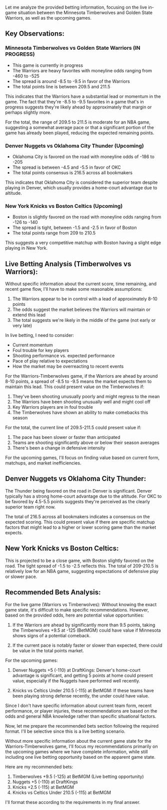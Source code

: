 Let me analyze the provided betting information, focusing on the live in-game situation between the Minnesota Timberwolves and Golden State Warriors, as well as the upcoming games.

## Key Observations:

### Minnesota Timberwolves vs Golden State Warriors (IN PROGRESS)
- This game is currently in progress
- The Warriors are heavy favorites with moneyline odds ranging from -460 to -525
- The spread is around -8.5 to -9.5 in favor of the Warriors
- The total points line is between 209.5 and 211.5

This indicates that the Warriors have a substantial lead or momentum in the game. The fact that they're -8.5 to -9.5 favorites in a game that's in progress suggests they're likely ahead by approximately that margin or perhaps slightly more.

For the total, the range of 209.5 to 211.5 is moderate for an NBA game, suggesting a somewhat average pace or that a significant portion of the game has already been played, reducing the expected remaining points.

### Denver Nuggets vs Oklahoma City Thunder (Upcoming)
- Oklahoma City is favored on the road with moneyline odds of -186 to -205
- The spread is between -4.5 and -5.5 in favor of OKC
- The total points consensus is 216.5 across all bookmakers

This indicates that Oklahoma City is considered the superior team despite playing in Denver, which usually provides a home-court advantage due to altitude.

### New York Knicks vs Boston Celtics (Upcoming)
- Boston is slightly favored on the road with moneyline odds ranging from -126 to -140
- The spread is tight, between -1.5 and -2.5 in favor of Boston
- The total points range from 209 to 210.5

This suggests a very competitive matchup with Boston having a slight edge playing in New York.

## Live Betting Analysis (Timberwolves vs Warriors):

Without specific information about the current score, time remaining, and recent game flow, I'll have to make some reasonable assumptions:

1. The Warriors appear to be in control with a lead of approximately 8-10 points
2. The odds suggest the market believes the Warriors will maintain or extend this lead
3. The total suggests we're likely in the middle of the game (not early or very late)

In live betting, I need to consider:
- Current momentum
- Foul trouble for key players
- Shooting performance vs. expected performance
- Pace of play relative to expectations
- How the market may be overreacting to recent events

For the Warriors-Timberwolves game, if the Warriors are ahead by around 8-10 points, a spread of -8.5 to -9.5 means the market expects them to maintain this lead. This could present value on the Timberwolves if:
1. They've been shooting unusually poorly and might regress to the mean
2. The Warriors have been shooting unusually well and might cool off
3. Key Warriors players are in foul trouble
4. The Timberwolves have shown an ability to make comebacks this season

For the total, the current line of 209.5-211.5 could present value if:
1. The pace has been slower or faster than anticipated
2. Teams are shooting significantly above or below their season averages
3. There's been a change in defensive intensity

For the upcoming games, I'll focus on finding value based on current form, matchups, and market inefficiencies.

## Denver Nuggets vs Oklahoma City Thunder:

The Thunder being favored on the road in Denver is significant. Denver typically has a strong home-court advantage due to the altitude. For OKC to be favored by 4.5-5.5 points suggests they're perceived as the clearly superior team right now.

The total of 216.5 across all bookmakers indicates a consensus on the expected scoring. This could present value if there are specific matchup factors that might lead to a higher or lower scoring game than the market expects.

## New York Knicks vs Boston Celtics:

This is projected to be a close game, with Boston slightly favored on the road. The tight spread of -1.5 to -2.5 reflects this. The total of 209-210.5 is relatively low for an NBA game, suggesting expectations of defensive play or slower pace.

## Recommended Bets Analysis:

For the live game (Warriors vs Timberwolves):
Without knowing the exact game state, it's difficult to make specific recommendations. However, based on the provided odds, here are potential value opportunities:

1. If the Warriors are ahead by significantly more than 9.5 points, taking the Timberwolves +9.5 at -125 (BetMGM) could have value if Minnesota shows signs of a potential comeback.

2. If the current pace is notably faster or slower than expected, there could be value in the total points market.

For the upcoming games:

1. Denver Nuggets +5 (-110) at DraftKings: Denver's home-court advantage is significant, and getting 5 points at home could present value, especially if the Nuggets have performed well recently.

2. Knicks vs Celtics Under 210.5 (-115) at BetMGM: If these teams have been playing strong defense recently, the under could have value.

Since I don't have specific information about current team form, recent performance, or player injuries, these recommendations are based on the odds and general NBA knowledge rather than specific situational factors.

Now, let me prepare the recommended bets section following the required format. I'll be selective since this is a live betting scenario.

Without more specific information about the current game state for the Warriors-Timberwolves game, I'll focus my recommendations primarily on the upcoming games where we have complete information, while still including one live betting opportunity based on the apparent game state.

Here are my recommended bets:

1. Timberwolves +9.5 (-125) at BetMGM (Live betting opportunity)
2. Nuggets +5 (-110) at DraftKings
3. Knicks +2.5 (-115) at BetMGM
4. Knicks vs Celtics Under 210.5 (-115) at BetMGM

I'll format these according to the requirements in my final answer.